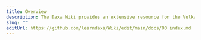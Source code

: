 ```yaml
---
title: Overview
description: The Daxa Wiki provides an extensive resource for the Vulkan abstraction Layer Daxa and is meant as a reference for developers using it.
slug: ""
editUrl: https://github.com/learndaxa/Wiki/edit/main/docs/00 index.md
---
```

